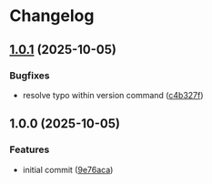 # Changelog

## [1.0.1](https://github.com/actionhippie/setup-kubebuilder/compare/v1.0.0...v1.0.1) (2025-10-05)


### Bugfixes

* resolve typo within version command ([c4b327f](https://github.com/actionhippie/setup-kubebuilder/commit/c4b327fccebd29f173d03f6b908d94dc5724d722))

## 1.0.0 (2025-10-05)


### Features

* initial commit ([9e76aca](https://github.com/actionhippie/setup-kubebuilder/commit/9e76acaaac7cbeb9955b2adf1df2505fa26ebcf6))
